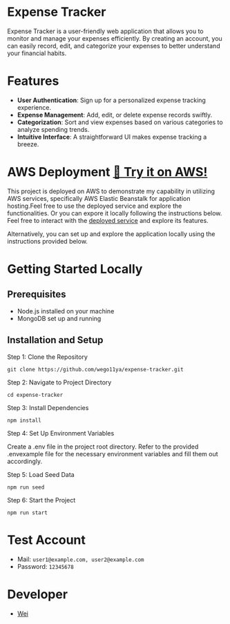 # Expense Tracker

Expense Tracker is a user-friendly web application that allows you to monitor and manage your expenses efficiently. By creating an account, you can easily record, edit, and categorize your expenses to better understand your financial habits.

# Features

- **User Authentication**: Sign up for a personalized expense tracking experience.
- **Expense Management**: Add, edit, or delete expense records swiftly.
- **Categorization**: Sort and view expenses based on various categories to analyze spending trends.
- **Intuitive Interface**: A straightforward UI makes expense tracking a breeze.

# AWS Deployment [🚀 Try it on AWS!](http://expense-tracker-dev.ap-northeast-1.elasticbeanstalk.com/)

This project is deployed on AWS to demonstrate my capability in utilizing AWS services, specifically AWS Elastic Beanstalk for application hosting.Feel free to use the deployed service and explore the functionalities.
Or you can expore it locally following the instructions below.
Feel free to interact with the [deployed service](http://expense-tracker-dev.ap-northeast-1.elasticbeanstalk.com/) and explore its features.

Alternatively, you can set up and explore the application locally using the instructions provided below.

# Getting Started Locally

## Prerequisites

- Node.js installed on your machine
- MongoDB set up and running

## Installation and Setup

Step 1: Clone the Repository

```
git clone https://github.com/wego11ya/expense-tracker.git
```

Step 2: Navigate to Project Directory

```
cd expense-tracker
```

Step 3: Install Dependencies

```
npm install
```

Step 4: Set Up Environment Variables

Create a .env file in the project root directory. Refer to the provided .envexample file for the necessary environment variables and fill them out accordingly.

Step 5: Load Seed Data

```
npm run seed
```

Step 6: Start the Project

```
npm run start
```

# Test Account

- Mail: `user1@example.com, user2@example.com`
- Password: `12345678`

# Developer

- [Wei](https://github.com/wego11ya)
